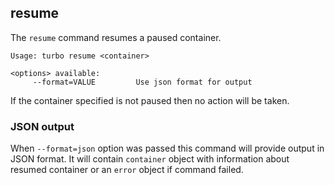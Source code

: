 ## resume

The `resume` command resumes a paused container. 

```
Usage: turbo resume <container>

<options> available:
     --format=VALUE         Use json format for output
```

If the container specified is not paused then no action will be taken.

### JSON output

When `--format=json` option was passed this command will provide output in JSON format. It will contain `container` object with information about resumed container or an `error` object if command failed.